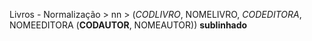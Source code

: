Livros - Normalização >
nn >
(_CODLIVRO_, NOMELIVRO, _CODEDITORA_, NOMEEDITORA
(__CODAUTOR__, NOMEAUTOR))
	__sublinhado__
